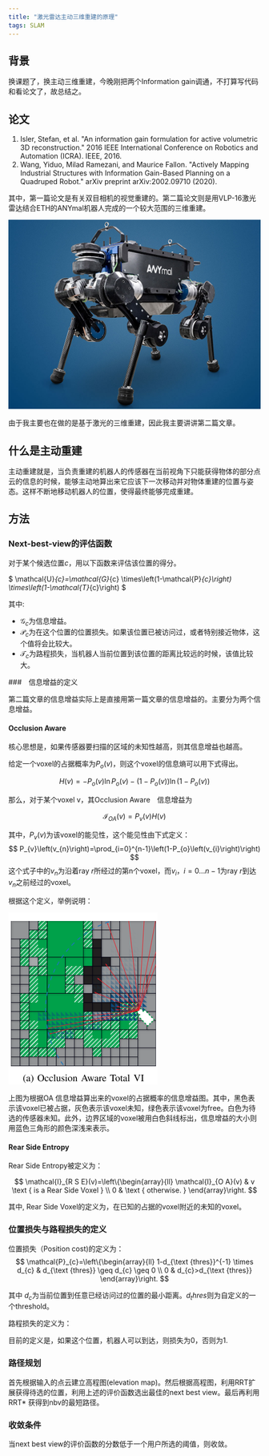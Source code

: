 ```yaml
---
title: "激光雷达主动三维重建的原理"
tags: SLAM
---
```


## 背景

换课题了，换主动三维重建，今晚刚把两个Information gain调通，不打算写代码和看论文了，故总结之。

<!--more-->

## 论文

1. Isler, Stefan, et al. "An information gain formulation for active volumetric 3D reconstruction." 2016 IEEE International Conference on Robotics and Automation (ICRA). IEEE, 2016.
2. Wang, Yiduo, Milad Ramezani, and Maurice Fallon. "Actively Mapping Industrial Structures with Information Gain-Based Planning on a Quadruped Robot." arXiv preprint arXiv:2002.09710 (2020).

其中，第一篇论文是有关双目相机的视觉重建的。第二篇论文则是用VLP-16激光雷达结合ETH的ANYmal机器人完成的一个较大范围的三维重建。

![anymal](../pics/ig_active_slam/anymal-photo1-full.jpg)

由于我主要也在做的是基于激光的三维重建，因此我主要讲讲第二篇文章。

## 什么是主动重建

主动重建就是，当负责重建的机器人的传感器在当前视角下只能获得物体的部分点云的信息的时候，能够主动地算出来它应该下一次移动并对物体重建的位置与姿态。这样不断地移动机器人的位置，使得最终能够完成重建。

## 方法

### Next-best-view的评估函数

对于某个候选位置$c$，用以下函数来评估该位置的得分。

$
\mathcal{U}_{c}=\mathcal{G}_{c} \times\left(1-\mathcal{P}_{c}\right) \times\left(1-\mathcal{T}_{c}\right)
$

其中:

- $\mathcal{G}_c$为信息增益。 
- $\mathcal{P}_c$为在这个位置的位置损失。如果该位置已被访问过，或者特别接近物体，这个值将会比较大。
- $\mathcal{T}_c$为路程损失，当机器人当前位置到该位置的距离比较远的时候，该值比较大。

###　信息增益的定义

第二篇文章的信息增益实际上是直接用第一篇文章的信息增益的。主要分为两个信息增益。

#### Occlusion Aware

核心思想是，如果传感器要扫描的区域的未知性越高，则其信息增益也越高。

给定一个voxel的占据概率为$P_o(v)$，则这个voxel的信息熵可以用下式得出。

$$
H(v)=-P_{o}(v) \ln P_{o}(v)-\left(1-P_{o}(v)\right) \ln \left(1-P_{o}(v)\right)
$$

那么，对于某个voxel v，其Occlusion Aware　信息增益为

$$
\mathcal{I}_{O A}(v)=P_{v}(v) H(v)
$$

其中，$P_v(v)$为该voxel的能见性，这个能见性由下式定义：
$$
P_{v}\left(v_{n}\right)=\prod_{i=0}^{n-1}\left(1-P_{o}\left(v_{i}\right)\right)
$$
这个式子中的$v_n$为沿着ray $r$所经过的第n个voxel，而$v_i，i = 0...n-1$为ray $r$到达$v_n$之前经过的voxel。

根据这个定义，举例说明：

![](../pics/ig_active_slam/OA.png)

上图为根据OA 信息增益算出来的voxel的占据概率的信息增益图。其中，黑色表示该voxel已被占据，灰色表示该voxel未知，绿色表示该voxel为free。白色为待选的传感器未知。此外，边界区域的voxel被用白色斜线标出，信息增益的大小则用蓝色三角形的颜色深浅来表示。

#### Rear Side Entropy

Rear Side Entropy被定义为：

$$
\mathcal{I}_{R S E}(v)=\left\{\begin{array}{ll}
\mathcal{I}_{O A}(v) & v \text { is a Rear Side Voxel } \\
0 & \text { otherwise. }
\end{array}\right.
$$

其中, Rear Side Voxel的定义为，在已知的占据的voxel附近的未知的voxel。

### 位置损失与路程损失的定义

位置损失（Position cost)的定义为：
$$
\mathcal{P}_{c}=\left\{\begin{array}{ll}
1-d_{\text {thres}}^{-1} \times d_{c} & d_{\text {thres}} \geq d_{c} \geq 0 \\
0 & d_{c}>d_{\text {thres}}
\end{array}\right.
$$

其中 $d_c$为当前位置到任意已经访问过的位置的最小距离。$d_thres$则为自定义的一个threshold。

路程损失的定义为：

目前的定义是，如果这个位置，机器人可以到达，则损失为0，否则为1.

### 路径规划

首先根据输入的点云建立高程图(elevation map)。然后根据高程图，利用RRT扩展获得待选的位置，利用上述的评价函数选出最佳的next best view。最后再利用RRT* 获得到nbv的最短路径。

### 收敛条件

当next best view的评价函数的分数低于一个用户所选的阈值，则收敛。